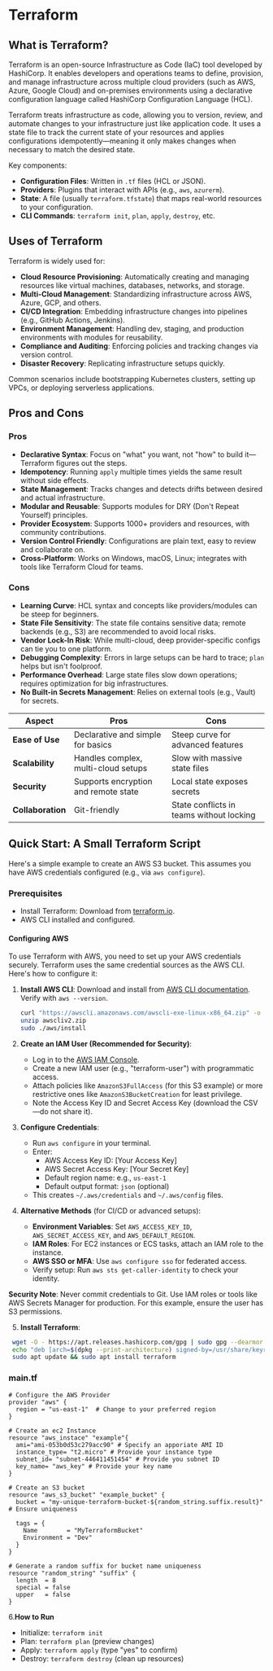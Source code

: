 # Terraform

## What is Terraform?

Terraform is an open-source Infrastructure as Code (IaC) tool developed by HashiCorp. It enables developers and operations teams to define, provision, and manage infrastructure across multiple cloud providers (such as AWS, Azure, Google Cloud) and on-premises environments using a declarative configuration language called HashiCorp Configuration Language (HCL). 

Terraform treats infrastructure as code, allowing you to version, review, and automate changes to your infrastructure just like application code. It uses a state file to track the current state of your resources and applies configurations idempotently—meaning it only makes changes when necessary to match the desired state.

Key components:
- **Configuration Files**: Written in `.tf` files (HCL or JSON).
- **Providers**: Plugins that interact with APIs (e.g., `aws`, `azurerm`).
- **State**: A file (usually `terraform.tfstate`) that maps real-world resources to your configuration.
- **CLI Commands**: `terraform init`, `plan`, `apply`, `destroy`, etc.

## Uses of Terraform

Terraform is widely used for:
- **Cloud Resource Provisioning**: Automatically creating and managing resources like virtual machines, databases, networks, and storage.
- **Multi-Cloud Management**: Standardizing infrastructure across AWS, Azure, GCP, and others.
- **CI/CD Integration**: Embedding infrastructure changes into pipelines (e.g., GitHub Actions, Jenkins).
- **Environment Management**: Handling dev, staging, and production environments with modules for reusability.
- **Compliance and Auditing**: Enforcing policies and tracking changes via version control.
- **Disaster Recovery**: Replicating infrastructure setups quickly.

Common scenarios include bootstrapping Kubernetes clusters, setting up VPCs, or deploying serverless applications.

## Pros and Cons

### Pros
- **Declarative Syntax**: Focus on "what" you want, not "how" to build it—Terraform figures out the steps.
- **Idempotency**: Running `apply` multiple times yields the same result without side effects.
- **State Management**: Tracks changes and detects drifts between desired and actual infrastructure.
- **Modular and Reusable**: Supports modules for DRY (Don't Repeat Yourself) principles.
- **Provider Ecosystem**: Supports 1000+ providers and resources, with community contributions.
- **Version Control Friendly**: Configurations are plain text, easy to review and collaborate on.
- **Cross-Platform**: Works on Windows, macOS, Linux; integrates with tools like Terraform Cloud for teams.

### Cons
- **Learning Curve**: HCL syntax and concepts like providers/modules can be steep for beginners.
- **State File Sensitivity**: The state file contains sensitive data; remote backends (e.g., S3) are recommended to avoid local risks.
- **Vendor Lock-In Risk**: While multi-cloud, deep provider-specific configs can tie you to one platform.
- **Debugging Complexity**: Errors in large setups can be hard to trace; `plan` helps but isn't foolproof.
- **Performance Overhead**: Large state files slow down operations; requires optimization for big infrastructures.
- **No Built-in Secrets Management**: Relies on external tools (e.g., Vault) for secrets.

| Aspect       | Pros                          | Cons                          |
|--------------|-------------------------------|-------------------------------|
| **Ease of Use** | Declarative and simple for basics | Steep curve for advanced features |
| **Scalability** | Handles complex, multi-cloud setups | Slow with massive state files |
| **Security** | Supports encryption and remote state | Local state exposes secrets |
| **Collaboration** | Git-friendly | State conflicts in teams without locking |

## Quick Start: A Small Terraform Script

Here's a simple example to create an AWS S3 bucket. This assumes you have AWS credentials configured (e.g., via `aws configure`).

### Prerequisites
- Install Terraform: Download from [terraform.io](https://www.terraform.io/downloads).
- AWS CLI installed and configured.

#### Configuring AWS
To use Terraform with AWS, you need to set up your AWS credentials securely. Terraform uses the same credential sources as the AWS CLI. Here's how to configure it:

1. **Install AWS CLI**: Download and install from [AWS CLI documentation](https://docs.aws.amazon.com/cli/latest/userguide/getting-started-install.html). Verify with `aws --version`.
   ```bash
   curl "https://awscli.amazonaws.com/awscli-exe-linux-x86_64.zip" -o "awscliv2.zip"
   unzip awscliv2.zip
   sudo ./aws/install

2. **Create an IAM User (Recommended for Security)**:
   - Log in to the [AWS IAM Console](https://console.aws.amazon.com/iam/).
   - Create a new IAM user (e.g., "terraform-user") with programmatic access.
   - Attach policies like `AmazonS3FullAccess` (for this S3 example) or more restrictive ones like `AmazonS3BucketCreation` for least privilege.
   - Note the Access Key ID and Secret Access Key (download the CSV—do not share it).

3. **Configure Credentials**:
   - Run `aws configure` in your terminal.
   - Enter:
     - AWS Access Key ID: [Your Access Key]
     - AWS Secret Access Key: [Your Secret Key]
     - Default region name: e.g., `us-east-1`
     - Default output format: `json` (optional)
   - This creates `~/.aws/credentials` and `~/.aws/config` files.

4. **Alternative Methods** (for CI/CD or advanced setups):
   - **Environment Variables**: Set `AWS_ACCESS_KEY_ID`, `AWS_SECRET_ACCESS_KEY`, and `AWS_DEFAULT_REGION`.
   - **IAM Roles**: For EC2 instances or ECS tasks, attach an IAM role to the instance.
   - **AWS SSO or MFA**: Use `aws configure sso` for federated access.
   - Verify setup: Run `aws sts get-caller-identity` to check your identity.

**Security Note**: Never commit credentials to Git. Use IAM roles or tools like AWS Secrets Manager for production. For this example, ensure the user has S3 permissions.

5. **Install Terraform**:
  ```bash
   wget -O - https://apt.releases.hashicorp.com/gpg | sudo gpg --dearmor -o /usr/share/keyrings/hashicorp-archive-keyring.gpg
   echo "deb [arch=$(dpkg --print-architecture) signed-by=/usr/share/keyrings/hashicorp-archive-keyring.gpg] https://apt.releases.hashicorp.com $(grep -oP '(?<=UBUNTU_CODENAME=).*' /etc/os-release || lsb_release -cs) main" | sudo tee    /etc/apt/sources.list.d/hashicorp.list
   sudo apt update && sudo apt install terraform
  
```

### main.tf
```hcl
# Configure the AWS Provider
provider "aws" {
  region = "us-east-1"  # Change to your preferred region
}

# Create an ec2 Instance
resource "aws_instace" "example"{
  ami="ami-053b0d53c279acc90" # Specify an apporiate AMI ID
  instance_type= "t2.micro" # Provide your instance type
  subnet_id= "subnet-446411451454" # Provide you subnet ID
  key_name= "aws_key" # Provide your key name
}

# Create an S3 bucket
resource "aws_s3_bucket" "example_bucket" {
  bucket = "my-unique-terraform-bucket-${random_string.suffix.result}"  # Ensure uniqueness

  tags = {
    Name        = "MyTerraformBucket"
    Environment = "Dev"
  }
}

# Generate a random suffix for bucket name uniqueness
resource "random_string" "suffix" {
  length  = 8
  special = false
  upper   = false
}
```
6.**How to Run**
  - Initialize: `terraform init`
  - Plan: `terraform plan` (preview changes)
  - Apply: `terraform apply` (type "yes" to confirm)
  - Destroy: `terraform destroy` (clean up resources)
